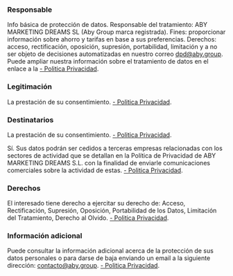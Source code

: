 ### Responsable

Info básica de protección de datos. Responsable del tratamiento: ABY MARKETING DREAMS SL (Aby Group marca registrada). Fines: proporcionar información sobre ahorro y tarifas en base a sus preferencias. Derechos: acceso, rectificación, oposición, supresión, portabilidad, limitación y a no ser objeto de decisiones automatizadas en nuestro correo [dpd@aby.group](mailto\:dpd@aby.group). Puede ampliar nuestra información sobre el tratamiento de datos en el enlace a la [- Politica Privacidad](routePrivacy).

### Legitimación

La prestación de su consentimiento. [- Politica Privacidad](routePrivacy).

### Destinatarios

La prestación de su consentimiento. [- Politica Privacidad](routePrivacy).

Sí. Sus datos podrán ser cedidos a terceras empresas relacionadas con los sectores de actividad que se detallan en la Política de Privacidad de ABY MARKETING DREAMS S.L. con la finalidad de enviarle comunicaciones comerciales sobre la actividad de estas. [- Politica Privacidad](routePrivacy).

### Derechos

El interesado tiene derecho a ejercitar su derecho de:
Acceso, Rectificación, Supresión, Oposición, Portabilidad de los Datos, Limitación del Tratamiento, Derecho al Olvido. [- Politica Privacidad](routePrivacy).

### Información adicional

Puede consultar la información adicional acerca de la protección de sus datos personales o para darse de baja enviando un email a la siguiente dirección: [contacto@aby.group](mailto\:contacto@aby.group). [- Politica Privacidad](routePrivacy).
